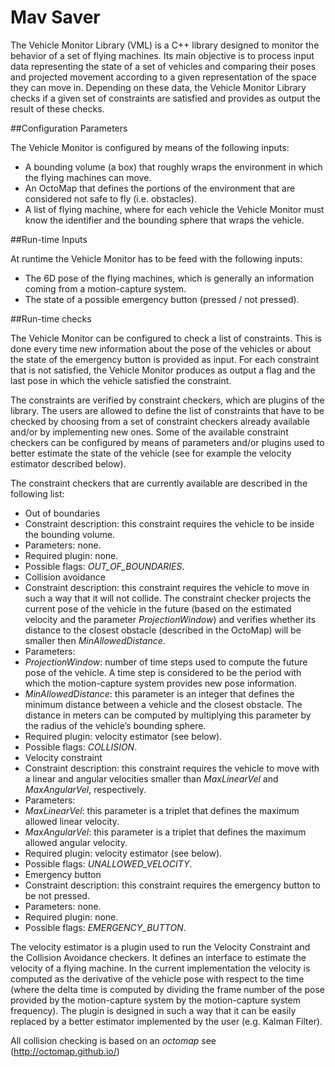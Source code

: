 # Mav Saver

The Vehicle Monitor Library (VML) is a C++ library designed to monitor the behavior of a set of flying machines. Its main objective is to process input data representing the state of a set of vehicles and comparing their poses and projected movement according to a given representation of the space they can move in. Depending on these data, the Vehicle Monitor Library checks if a given set of constraints are satisfied and provides as output the result of these checks. 

##Configuration Parameters

The Vehicle Monitor is configured by means of the following inputs:
*	A bounding volume (a box) that roughly wraps the environment in which the flying machines can move.
*	An OctoMap  that defines the portions of the environment that are considered not safe to fly (i.e. obstacles).
*	A list of flying machine, where for each vehicle the Vehicle Monitor must know the identifier and the bounding sphere that wraps the vehicle.
 
##Run-time Inputs

At runtime the Vehicle Monitor has to be feed with the following inputs:
*	The 6D pose of the flying machines, which is generally an information coming from a motion-capture system.
*	The state of a possible emergency button (pressed / not pressed).

##Run-time checks

The Vehicle Monitor can be configured to check a list of constraints. This is done every time new information about the pose of the vehicles or about the state of the emergency button is provided as input. For each constraint that is not satisfied, the Vehicle Monitor produces as output a flag and the last pose in which the vehicle satisfied the constraint. 

The constraints are verified by constraint checkers, which are plugins of the library. The users are allowed to define the list of constraints that have to be checked by choosing from a set of constraint checkers already available and/or by implementing new ones. Some of the available constraint checkers can be configured by means of parameters and/or plugins used to better estimate the state of the vehicle (see for example the velocity estimator described below).

The constraint checkers that are currently available are described in the following list:

* Out of boundaries
 * Constraint description: this constraint requires the vehicle to be inside the bounding volume.
 * Parameters: none. 
 * Required plugin: none.
 * Possible flags: *OUT_OF_BOUNDARIES*.
*	Collision avoidance
 * Constraint description: this constraint requires the vehicle to move in such a way that it will not collide. The constraint checker projects the current pose of the vehicle in the future (based on the estimated velocity and the parameter *ProjectionWindow*) and verifies whether its distance to the closest obstacle (described in the OctoMap) will be smaller then *MinAllowedDistance*.
 * Parameters: 
  * *ProjectionWindow*: number of time steps used to compute the future pose of the vehicle. A time step is considered to be the period with which the motion-capture system provides new pose information. 
  * *MinAllowedDistance*: this parameter is an integer that defines the minimum distance between a vehicle and the closest obstacle. The distance in meters can be computed by multiplying this parameter by the radius of the vehicle’s bounding sphere.
 * Required plugin: velocity estimator (see below).
 * Possible flags: *COLLISION*.
* Velocity constraint
 * Constraint description: this constraint requires the vehicle to move with a linear and angular velocities smaller than *MaxLinearVel* and *MaxAngularVel*, respectively.
 * Parameters:
  * *MaxLinearVel*: this parameter is a triplet that defines the maximum allowed linear velocity.
  * *MaxAngularVel*: this parameter is a triplet that defines the maximum allowed angular velocity.
 * Required plugin: velocity estimator (see below).
 * Possible flags: *UNALLOWED_VELOCITY*.
*	Emergency button
 * Constraint description: this constraint requires the emergency button to be not pressed.
 * Parameters: none. 
 * Required plugin: none.
 * Possible flags: *EMERGENCY_BUTTON*. 

The velocity estimator is a plugin used to run the Velocity Constraint and the Collision Avoidance checkers. It defines an interface to estimate the velocity of a flying machine. In the current implementation the velocity is computed as the derivative of the vehicle pose with respect to the time (where the delta time is computed by dividing the frame number of the pose provided by the motion-capture system by the motion-capture system frequency). The plugin is designed in such a way that it can be easily replaced by a better estimator implemented by the user (e.g. Kalman Filter).



All collision checking is based on an *octomap* see (http://octomap.github.io/)



